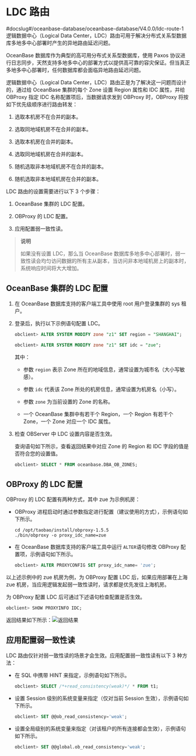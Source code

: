 # LDC 路由
#docslug#/oceanbase-database/oceanbase-database/V4.0.0/ldc-route-1
逻辑数据中心（Logical Data Center，LDC）路由可用于解决分布式关系型数据库多地多中心部署时产生的异地路由延迟问题。

OceanBase 数据库作为典型的高可用分布式关系型数据库，使用 Paxos 协议进行日志同步，天然支持多地多中心的部署方式以提供高可靠的容灾保证。但当真正多地多中心部署时，任何数据库都会面临异地路由延迟问题。

逻辑数据中心（Logical Data Center，LDC）路由正是为了解决这一问题而设计的，通过给 OceanBase 集群的每个 Zone 设置 Region 属性和 IDC 属性，并给 OBProxy 指定 IDC 名称配置项后，当数据请求发到 OBProxy 时，OBProxy 将按如下优先级顺序进行路由转发：

1. 选取本机房不在合并的副本。

2. 选取同地域机房不在合并的副本。

3. 选取本机房在合并的副本。

4. 选取同地域机房在合并的副本。

5. 随机选取非本地域机房不在合并的副本。

6. 随机选取非本地域机房在合并的副本。

LDC 路由的设置需要进行以下 3 个步骤：

1. OceanBase 集群的 LDC 配置。

2. OBProxy 的 LDC 配置。

3. 应用配置弱一致性读。

>**说明**
>
>如果没有设置 LDC，那么当 OceanBase 数据库多地多中心部署时，弱一致性读会均匀访问数据的所有主从副本，当访问非本地域机房上的副本时，系统响应时间将大大增加。

## OceanBase 集群的 LDC 配置

1. 在 OceanBase 数据库支持的客户端工具中使用 root 用户登录集群的 sys 租户。

2. 登录后，执行以下示例语句配置 LDC。

   ```sql
   obclient> ALTER SYSTEM MODIFY zone "z1" SET region = "SHANGHAI"; 
   
   obclient> ALTER SYSTEM MODIFY zone "z1" SET idc = "zue";
   ```

   其中：
  
   * 参数 `region` 表示 Zone 所在的地域信息，通常设置为城市名（大小写敏感）。

   * 参数 `idc` 代表该 Zone 所处的机房信息，通常设置为机房名（小写）。

   * 参数 `zone` 为当前设置的 Zone 的名称。

   * 一个 OceanBase 集群中有若干个 Region，一个 Region 有若干个 Zone，一个 Zone 对应一个 IDC 属性。

3. 检查 OBServer 中 LDC 设置内容是否生效。

   查询语句如下所示，查看返回结果中对应 Zone 的 Region 和 IDC 字段的值是否符合您的设置值。

   ```sql
   obclient> SELECT * FROM oceanbase.DBA_OB_ZONES;
   ```

## OBProxy 的 LDC 配置

OBProxy 的 LDC 配置有两种方式，其中 zue 为示例机房：

* OBProxy 进程启动时通过参数指定进行配置（建议使用的方式），示例语句如下所示。

  ```shell
  cd /opt/taobao/install/obproxy-1.5.5
  ./bin/obproxy -o proxy_idc_name=zue
  ```

* 在 OceanBase 数据库支持的客户端工具中运行 `ALTER`语句修改 OBProxy 配置项，示例语句如下所示。

  ```sql
  obclient> ALTER PROXYCONFIG SET proxy_idc_name= 'zue';
  ```

以上述示例中的 zue 机房为例，为 OBProxy 配置 LDC 后，如果应用部署在上海 zue 机房，当应用逻辑发起弱一致性读时，请求都是优先发往上海机房。

为 OBProxy 配置 LDC 后可通过下述语句检查配置是否生效。

```sql
obclient> SHOW PROXYINFO IDC;
```

返回结果如下所示：![返回结果](https://help-static-aliyun-doc.aliyuncs.com/assets/img/zh-CN/5525858951/p147037.png)

## 应用配置弱一致性读

LDC 路由仅针对弱一致性读的场景才会生效。应用配置弱一致性读有以下 3 种方法：

* 在 SQL 中携带 HINT 来指定，示例语句如下所示。

  ```sql
  obclient> SELECT /*+read_consistency(weak)*/ * FROM t1;
  ```

* 设置 Session 级别的系统变量来指定（仅对当前 Session 生效），示例语句如下所示。

  ```sql
  obclient> SET @@ob_read_consistency='weak';
  ```

* 设置全局级别的系统变量来指定（对该租户的所有连接都会生效），示例语句如下所示。

  ```sql
  obclient> SET @@global.ob_read_consistency='weak';
  ```
